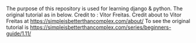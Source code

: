 The purpose of this repository is used for learning django & python.
The original tutorial as in below.
Credit to : Vitor Freitas.
Credit about to Vitor Freitas at https://simpleisbetterthancomplex.com/about/
To see the original tutorial is https://simpleisbetterthancomplex.com/series/beginners-guide/1.11/
